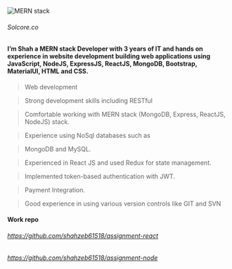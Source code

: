 ![MERN stack](https://user-images.githubusercontent.com/34839860/158079827-3187045a-115d-4557-ad46-44b589465556.png)

###### Solcore.co

#### I’m Shah a MERN stack Developer with 3 years of IT and hands on experience in website development building web applications using JavaScript, NodeJS, ExpressJS, ReactJS, MongoDB, Bootstrap, MaterialUI, HTML and CSS.
> Web development

> Strong development skills including RESTful

> Comfortable working with MERN stack (MongoDB, Express, ReactJS, NodeJS) stack.

> Experience using NoSql databases such as

> MongoDB and MySQL.

> Experienced in React JS and used Redux for state management.

> Implemented token-based authentication with
> JWT.

> Payment Integration.

> Good experience in using various version controls like GIT and SVN

#### Work repo
###### https://github.com/shahzeb61518/assignment-react
###### https://github.com/shahzeb61518/assignment-node
